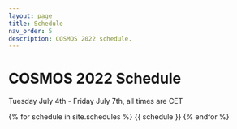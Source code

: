 ```yaml
---
layout: page
title: Schedule
nav_order: 5
description: COSMOS 2022 schedule.
---
```


# COSMOS 2022 Schedule
Tuesday July 4th - Friday July 7th, all times are CET

<!-- [Add the schedule via this Google calendar link](https://calendar.google.com/calendar/u/4?cid=Y29zbW9zLmtvbnN0YW56QGdtYWlsLmNvbQ){:target="_blank"}

- Tuesday: poster session/reception takes place in the [A06 Foyer near the main entrance of the University of Konstanz](https://www.uni-konstanz.de/en/university/about-the-university-of-konstanz/travel-and-campus-map/){:target="_blank"})
- Wednesday: all sessions are held in [Wolkenstein-Saal im Kulturzentrum, Katzgasse 3](https://goo.gl/maps/42DWNSyE3x5GeDDv5){:target="_blank"}. The Biergarten is held at [Hafenhalle, Hafenstraße 10](https://goo.gl/maps/9W6iyGTb3TGZeJHu9){:target="_blank"}
- Thursday and Friday: all sessions will be in [Zebra Kino, Joseph-Belli-Weg 5](https://goo.gl/maps/jkhWJDiJRsXZAMrY7){:target="_blank"}. 
 -->
{% for schedule in site.schedules %}
{{ schedule }}
{% endfor %}
